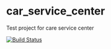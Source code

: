 # car_service_center
Test project for care service center

[![Build Status](https://travis-ci.com/SteveyPugs/car_service_center.svg?token=6QhuXtnoHM5ZuCi5iyJN&branch=master)](https://travis-ci.com/SteveyPugs/car_service_center)